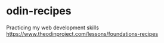 # odin-recipes
 Practicing my web development skills
https://www.theodinproject.com/lessons/foundations-recipes